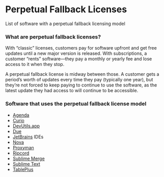 # Perpetual Fallback Licenses

List of software with a perpetual fallback licensing model

### What are perpetual fallback licenses?

With “classic” licenses, customers pay for software upfront and get free updates until a new major version is released. With subscriptions, a customer “rents” software—they pay a monthly or yearly fee and lose access to it when they stop.

A perpetual fallback license is midway between those. A customer gets a period’s worth of updates every time they pay (typically one year), but they’re not forced to keep paying to continue to use the software, as the latest update they had access to will continue to be accessible.

### Software that uses the perpetual fallback license model

* [Agenda](https://agenda.com)
* [Curio](https://www.zengobi.com/curio/)
* [DevUtils.app](https://devutils.app)
* [Due](https://www.dueapp.com)
* [JetBrains](https://www.jetbrains.com) IDEs
* [Nova](https://nova.app)
* [Proxyman](https://proxyman.io)
* [Ripcord](https://cancel.fm/ripcord/)
* [Sublime Merge](https://www.sublimemerge.com/)
* [Sublime Text](https://www.sublimetext.com/)
* [TablePlus](https://tableplus.com)
